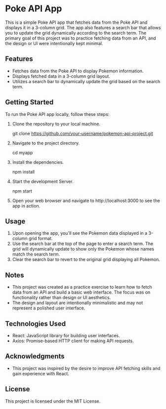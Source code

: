 # Poke API App

This is a simple Poke API app that fetches data from the Poke API and displays it in a 3-column grid. The app also features a search bar that allows you to update the grid dynamically according to the search term. The primary goal of this project was to practice fetching data from an API, and the design or UI were intentionally kept minimal.

## Features

- Fetches data from the Poke API to display Pokemon information.
- Displays fetched data in a 3-column grid layout.
- Utilizes a search bar to dynamically update the grid based on the search term.

## Getting Started

To run the Poke API app locally, follow these steps:

1. Clone the repository to your local machine.
   
   git clone https://github.com/your-username/pokemon-api-project.git

2. Navigate to the project directory.

    cd myapp

3. Install the dependencies.

    npm install

4. Start the development Server.

    npm start

5. Open your web browser and navigate to http://localhost:3000 to see the app in action.

## Usage

1. Upon opening the app, you'll see the Pokemon data displayed in a 3-column grid format.
2. Use the search bar at the top of the page to enter a search term. The grid will dynamically update to show only the Pokemon whose names match the search term.
3. Clear the search bar to revert to the original grid displaying all Pokemon.

## Notes

- This project was created as a practice exercise to learn how to fetch data from an API and build a basic web interface. The focus was on functionality rather than design or UI aesthetics.
- The design and layout are intentionally minimalistic and may not represent a polished user interface.

## Technologies Used

- React: JavaScript library for building user interfaces.
- Axios: Promise-based HTTP client for making API requests.

## Acknowledgments

- This project was inspired by the desire to improve API fetching skills and gain experience with React.

## License

This project is licensed under the MIT License.